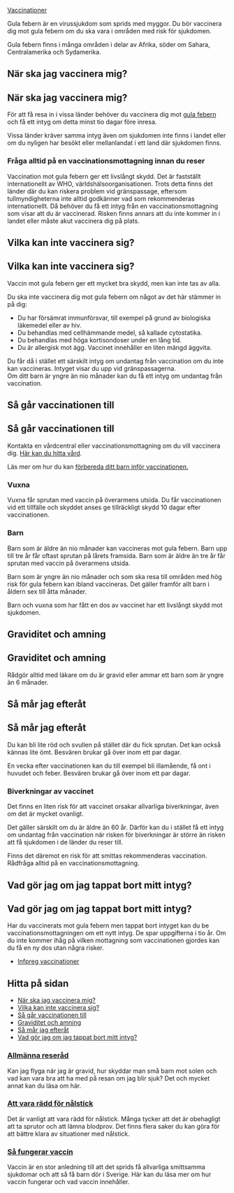 [Vaccinationer](https://www.1177.se/undersokning-behandling/vaccinationer/)

Gula febern är en virussjukdom som sprids med myggor. Du bör vaccinera dig mot gula febern om du ska vara i områden med risk för sjukdomen.

Gula febern finns i många områden i delar av Afrika, söder om Sahara, Centralamerika och Sydamerika.

När ska jag vaccinera mig?
--------------------------

När ska jag vaccinera mig?
--------------------------

För att få resa in i vissa länder behöver du vaccinera dig mot [gula febern](https://www.1177.se/sjukdomar--besvar/infektioner/ovanliga-infektioner/gula-febern/) och få ett intyg om detta minst tio dagar före inresa.

Vissa länder kräver samma intyg även om sjukdomen inte finns i landet eller om du nyligen har besökt eller mellanlandat i ett land där sjukdomen finns.

### Fråga alltid på en vaccinationsmottagning innan du reser

Vaccination mot gula febern ger ett livslångt skydd. Det är fastställt internationellt av WHO, världshälsoorganisationen. Trots detta finns det länder där du kan riskera problem vid gränspassage, eftersom tullmyndigheterna inte alltid godkänner vad som rekommenderas internationellt. Då behöver du få ett intyg från en vaccinationsmottagning som visar att du är vaccinerad. Risken finns annars att du inte kommer in i landet eller måste akut vaccinera dig på plats.

Vilka kan inte vaccinera sig?
-----------------------------

Vilka kan inte vaccinera sig?
-----------------------------

Vaccin mot gula febern ger ett mycket bra skydd, men kan inte tas av alla.

Du ska inte vaccinera dig mot gula febern om något av det här stämmer in på dig:

*   Du har försämrat immunförsvar, till exempel på grund av biologiska läkemedel eller av hiv.
*   Du behandlas med cellhämmande medel, så kallade cytostatika.
*   Du behandlas med höga kortisondoser under en lång tid.
*   Du är allergisk mot ägg. Vaccinet innehåller en liten mängd äggvita.

Du får då i stället ett särskilt intyg om undantag från vaccination om du inte kan vaccineras. Intyget visar du upp vid gränspassagerna.  
Om ditt barn är yngre än nio månader kan du få ett intyg om undantag från vaccination.

Så går vaccinationen till
-------------------------

Så går vaccinationen till
-------------------------

Kontakta en vårdcentral eller vaccinationsmottagning om du vill vaccinera dig. [Här kan du hitta vård](https://www.1177.se/hitta-vard/).

Läs mer om hur du kan [förbereda ditt barn inför vaccinationen.](https://www.1177.se/barn--gravid/vard-och-stod-for-barn/forbereda-barn-for-besok-i-varden/)

### **Vuxna**

Vuxna får sprutan med vaccin på överarmens utsida. Du får vaccinationen vid ett tillfälle och skyddet anses ge tillräckligt skydd 10 dagar efter vaccinationen.

### **Barn**

Barn som är äldre än nio månader kan vaccineras mot gula febern. Barn upp till tre år får oftast sprutan på lårets framsida. Barn som är äldre än tre år får sprutan med vaccin på överarmens utsida.

Barn som är yngre än nio månader och som ska resa till områden med hög risk för gula febern kan ibland vaccineras. Det gäller framför allt barn i åldern sex till åtta månader.

Barn och vuxna som har fått en dos av vaccinet har ett livslångt skydd mot sjukdomen.

Graviditet och amning
---------------------

Graviditet och amning
---------------------

Rådgör alltid med läkare om du är gravid eller ammar ett barn som är yngre än 6 månader.

Så mår jag efteråt
------------------

Så mår jag efteråt
------------------

Du kan bli lite röd och svullen på stället där du fick sprutan. Det kan också kännas lite ömt. Besvären brukar gå över inom ett par dagar.

En vecka efter vaccinationen kan du till exempel bli illamående, få ont i huvudet och feber. Besvären brukar gå över inom ett par dagar.

### **Biverkningar av vaccinet**

Det finns en liten risk för att vaccinet orsakar allvarliga biverkningar, även om det är mycket ovanligt.

Det gäller särskilt om du är äldre än 60 år. Därför kan du i stället få ett intyg om undantag från vaccination när risken för biverkningar är större än risken att få sjukdomen i de länder du reser till.

Finns det däremot en risk för att smittas rekommenderas vaccination. Rådfråga alltid på en vaccinationsmottagning.

Vad gör jag om jag tappat bort mitt intyg?
------------------------------------------

Vad gör jag om jag tappat bort mitt intyg?
------------------------------------------

Har du vaccinerats mot gula febern men tappat bort intyget kan du be vaccinationsmottagningen om ett nytt intyg. De spar uppgifterna i tio år. Om du inte kommer ihåg på vilken mottagning som vaccinationen gjordes kan du få en ny dos utan några risker. 

*   [Infpreg vaccinationer](https://www.1177.se/lankbiblioteket/nationella-lankar/i/infpreg--kunskapscentrum-for-infektioner-under-graviditet/infpreg-vaccinationer/)

Hitta på sidan
--------------

*   [När ska jag vaccinera mig?](https://www.1177.se/undersokning-behandling/vaccinationer/vaccination-mot-gula-febern/#section-40575)
*   [Vilka kan inte vaccinera sig?](https://www.1177.se/undersokning-behandling/vaccinationer/vaccination-mot-gula-febern/#section-40576)
*   [Så går vaccinationen till](https://www.1177.se/undersokning-behandling/vaccinationer/vaccination-mot-gula-febern/#section-40578)
*   [Graviditet och amning](https://www.1177.se/undersokning-behandling/vaccinationer/vaccination-mot-gula-febern/#section-40579)
*   [Så mår jag efteråt](https://www.1177.se/undersokning-behandling/vaccinationer/vaccination-mot-gula-febern/#section-40580)
*   [Vad gör jag om jag tappat bort mitt intyg?](https://www.1177.se/undersokning-behandling/vaccinationer/vaccination-mot-gula-febern/#section-40581)

### [Allmänna reseråd](https://www.1177.se/liv--halsa/reserad-och-vaccinationer/allmanna-reserad/)

Kan jag flyga när jag är gravid, hur skyddar man små barn mot solen och vad kan vara bra att ha med på resan om jag blir sjuk? Det och mycket annat kan du läsa om här.

### [Att vara rädd för nålstick](https://www.1177.se/undersokning-behandling/undersokningar-och-provtagning/provtagning-och-matningar/att-vara-radd-for-nalstick/)

Det är vanligt att vara rädd för nålstick. Många tycker att det är obehagligt att ta sprutor och att lämna blodprov. Det finns flera saker du kan göra för att bättre klara av situationer med nålstick.

### [Så fungerar vaccin](https://www.1177.se/undersokning-behandling/vaccinationer/sa-fungerar-vaccin/)

Vaccin är en stor anledning till att det sprids få allvarliga smittsamma sjukdomar och att så få barn dör i Sverige. Här kan du läsa mer om hur vaccin fungerar och vad vaccin innehåller.